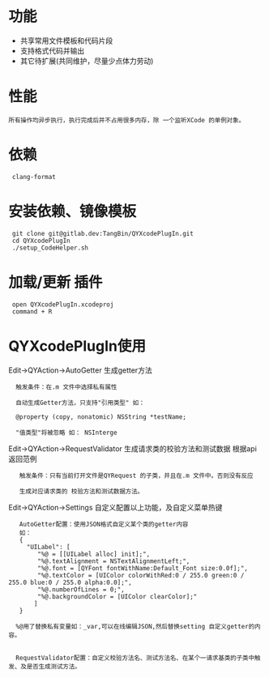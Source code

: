 # 功能
*  共享常用文件模板和代码片段
*  支持格式代码并输出 
*  其它待扩展(共同维护，尽量少点体力劳动)

# 性能

    所有操作均异步执行，执行完成后并不占用很多内存，除 一个监听XCode 的单例对象。

# 依赖
    
     clang-format 

# 安装依赖、镜像模板
     
     git clone git@gitlab.dev:TangBin/QYXcodePlugIn.git
     cd QYXcodePlugIn
     ./setup_CodeHelper.sh


#  加载/更新 插件

     open QYXcodePlugIn.xcodeproj
     command + R
 
#  QYXcodePlugIn使用

  Edit->QYAction->AutoGetter   生成getter方法
         
      触发条件：在.m 文件中选择私有属性 
          
      自动生成Getter方法，只支持"引用类型" 如：
        
      @property (copy, nonatomic) NSString *testName;
        
      "值类型"将被忽略 如： NSInterge
      
  Edit->QYAction->RequestValidator   生成请求类的校验方法和测试数据 根据api返回范例
       
       触发条件：只有当前打开文件是QYRequest 的子类，并且在.m 文件中。否则没有反应
        
       生成对应请求类的 校验方法和测试数据方法。
       
  Edit->QYAction->Settings    自定义配置以上功能，及自定义菜单热键
 
       AutoGetter配置：使用JSON格式自定义某个类的getter内容
       如：
       {
         "UILabel": [
            "%@ = [[UILabel alloc] init];",
            "%@.textAlignment = NSTextAlignmentLeft;",
            "%@.font = [QYFont fontWithName:Default_Font size:0.0f];",
            "%@.textColor = [UIColor colorWithRed:0 / 255.0 green:0 / 255.0 blue:0 / 255.0 alpha:0.0];",
            "%@.numberOfLines = 0;",
            "%@.backgroundColor = [UIColor clearColor];"
           ]
       }
       
      %@用了替换私有变量如：_var,可以在线编辑JSON,然后替换setting 自定义getter的内容。
      
      
      RequestValidator配置：自定义校验方法名、测试方法名、在某个一请求基类的子类中触发、及是否生成测试方法。
      
      
   